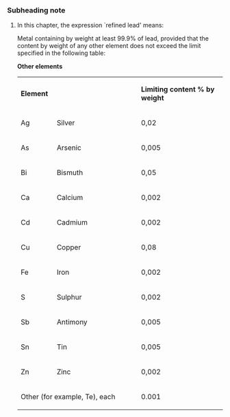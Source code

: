 ### Subheading note

1. In this chapter, the expression `refined lead' means:

    Metal containing by weight at least 99.9% of lead, provided that the content by weight of any other element does not exceed the limit specified in the following table:

    **Other elements**
    
    <table width="100%">
    <tbody>
    <tr>
    <td colspan="2" width="325">
    <p><strong>Element</strong></p>
    </td>
    <td>
    <p><strong>Limiting content % by weight</strong></p>
    </td>
    </tr>
    <tr>
    <td>
    <p>Ag</p>
    </td>
    <td>
    <p>Silver</p>
    </td>
    <td>
    <p>0,02</p>
    </td>
    </tr>
    <tr>
    <td>
    <p>As</p>
    </td>
    <td>
    <p>Arsenic</p>
    </td>
    <td>
    <p>0,005</p>
    </td>
    </tr>
    <tr>
    <td>
    <p>Bi</p>
    </td>
    <td>
    <p>Bismuth</p>
    </td>
    <td>
    <p>0,05</p>
    </td>
    </tr>
    <tr>
    <td>
    <p>Ca</p>
    </td>
    <td>
    <p>Calcium</p>
    </td>
    <td>
    <p>0,002</p>
    </td>
    </tr>
    <tr>
    <td>
    <p>Cd</p>
    </td>
    <td>
    <p>Cadmium</p>
    </td>
    <td>
    <p>0,002</p>
    </td>
    </tr>
    <tr>
    <td>
    <p>Cu</p>
    </td>
    <td>
    <p>Copper</p>
    </td>
    <td>
    <p>0,08</p>
    </td>
    </tr>
    <tr>
    <td>
    <p>Fe</p>
    </td>
    <td>
    <p>Iron</p>
    </td>
    <td>
    <p>0,002</p>
    </td>
    </tr>
    <tr>
    <td>
    <p>S</p>
    </td>
    <td>
    <p>Sulphur</p>
    </td>
    <td>
    <p>0,002</p>
    </td>
    </tr>
    <tr>
    <td>
    <p>Sb</p>
    </td>
    <td>
    <p>Antimony</p>
    </td>
    <td>
    <p>0,005</p>
    </td>
    </tr>
    <tr>
    <td>
    <p>Sn</p>
    </td>
    <td>
    <p>Tin</p>
    </td>
    <td>
    <p>0,005</p>
    </td>
    </tr>
    <tr>
    <td>
    <p>Zn</p>
    </td>
    <td>
    <p>Zinc</p>
    </td>
    <td>
    <p>0,002</p>
    </td>
    </tr>
    <tr>
    <td colspan="2">
    <p>Other (for example, Te), each</p>
    </td>
    <td>
    <p>0.001</p>
    </td>
    </tr>
    </tbody>
    </table>
    
